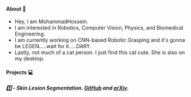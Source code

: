 #### About 👨

- Hey, I am MohammadHossein.
- I am interested in Robotics, Computer Vision, Physics, and Biomedical Engineering.
- I am currently working on CNN-based Robotic Grasping and it's gonna be LEGEN.....wait for it.....DARY.
- Lastly, not much of a cat person. I just find this cat cute. She is also on my desktop.


#### Projects 💻

##### 1️⃣ - Skin Lesion Segmentation. [GitHub](https://github.com/pooya-mohammadi/unet-skin-cancer) and [arXiv](https://arxiv.org/abs/2210.16399).
    
